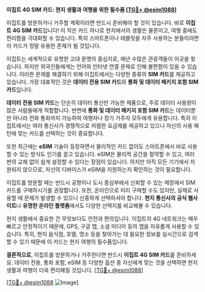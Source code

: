 **이집트 4G SIM 카드: 현지 생활과 여행을 위한 필수품 [[TG💪+ @esim1088](https://t.me/s/esim1088)]**

이집트를 방문하거나 거주할 계획이라면 반드시 준비해야 할 것이 있습니다. 바로 **이집트 4G SIM 카드**입니다! 이 작은 카드 하나로 현지에서의 생활은 물론이고, 여행 중에도 편리함을 극대화할 수 있습니다. 특히 스마트폰이나 태블릿을 자주 사용하는 분들이라면 이 카드가 정말 유용한 존재가 될 것입니다.

이집트는 세계적으로 유명한 고대 문명의 중심지로, 매년 수많은 관광객들이 이곳을 찾습니다. 하지만 외국인들에게는 언어와 인터넷 연결 문제로 인해 불편함이 있을 수 있습니다. 이러한 문제를 해결하기 위해 이집트에서는 다양한 종류의 **SIM 카드**를 제공하고 있습니다. 가장 대표적인 것은 **데이터 전용 SIM 카드**와 **통화 및 데이터 패키지 포함 SIM 카드**입니다. 

**데이터 전용 SIM 카드**는 단순히 데이터 통신만 가능한 제품으로, 주로 데이터 사용량이 많은 사람들에게 적합합니다. 반면에 **통화 및 데이터 패키지 포함 SIM 카드**는 데이터뿐만 아니라 전화 통화까지 가능하여 여행자나 장기 거주자 모두에게 유용합니다. 특히 이집트에서는 여러 통신사가 경쟁적으로 저렴한 요금제를 제공하고 있으니 자신의 사용 패턴에 맞는 카드를 선택하는 것이 중요합니다.

또한 최근에는 **eSIM** 기술이 등장하면서 물리적인 카드 없이도 스마트폰에서 바로 사용할 수 있는 방식도 인기를 끌고 있습니다. eSIM은 물리적 공간을 절약할 수 있고, 여러 번의 교체 없이 쉽게 설정할 수 있다는 장점이 있습니다. 하지만 아직 모든 기기에서 지원되지 않으므로, 자신의 디바이스가 eSIM을 지원하는지 확인하는 것이 필요합니다.

이집트를 방문할 때는 반드시 공항이나 도시 중심부에서 신뢰할 수 있는 매장에서 SIM 카드를 구매하시기를 권장합니다. 또한, 온라인으로 미리 구매할 수도 있지만, 실제로 사용할 때 문제가 발생할 수 있으니 신중하게 선택하셔야 합니다. **현지 통신사의 공식 웹사이트**나 **유명한 온라인 플랫폼**에서도 다양한 선택지를 비교해볼 수 있습니다.

현지 생활에서 중요한 건 무엇보다도 안전과 편의입니다. 이집트의 4G 네트워크는 매우 빠르고 안정적이기 때문에, GPS, 구글 맵, 소셜 미디어 등의 앱을 자유롭게 사용할 수 있습니다. 특히, 현지 음식점, 호텔, 명소 등을 찾아가는 데 필요한 정보를 실시간으로 검색할 수 있기 때문에 이 카드는 현지 여행의 필수품입니다.

**결론적으로**, 이집트를 방문하거나 거주한다면 반드시 **이집트 4G SIM 카드**를 준비하세요. 데이터 전용, 통화 포함, eSIM 등 다양한 옵션 중 자신에게 맞는 것을 선택하면 현지 생활과 여행이 더욱 편리해질 것입니다. [[TG💪+ @esim1088](https://t.me/s/esim1088)]

[[TG💪+ @esim1088](https://t.me/s/esim1088) ![Image](https://i.postimg.cc/Y0z9fWf4/image.png)]